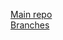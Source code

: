 [Main repo](https://github.com/ClickHouse/ClickHouse/)  
[Branches](https://github.com/fm4v/ClickHouse/branches)  
